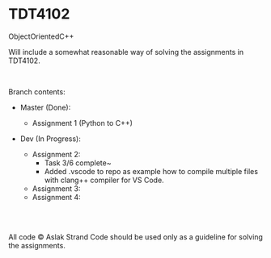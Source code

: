 # TDT4102
ObjectOrientedC++

Will include a somewhat reasonable way of solving the assignments in TDT4102.

<br>

Branch contents:
- Master (Done):
  - Assignment 1 (Python to C++)

- Dev (In Progress):
  - Assignment 2:
	- Task 3/6 complete~
	- Added .vscode to repo as example how to compile multiple files
	  with clang++ compiler for VS Code.
  - Assignment 3:
  - Assignment 4:
  
<br><br>

All code © Aslak Strand
Code should be used only as a guideline for solving the assignments.
